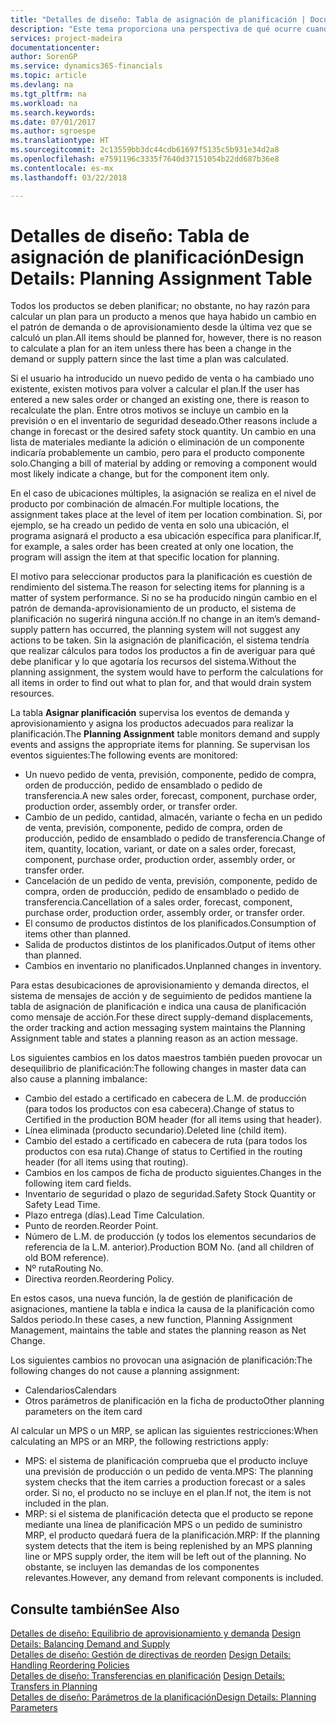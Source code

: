 ```yaml
---
title: "Detalles de diseño: Tabla de asignación de planificación | Documentos de Microsoft"
description: "Este tema proporciona una perspectiva de qué ocurre cuando se modifica la forma en que realiza un plan para un producto."
services: project-madeira
documentationcenter: 
author: SorenGP
ms.service: dynamics365-financials
ms.topic: article
ms.devlang: na
ms.tgt_pltfrm: na
ms.workload: na
ms.search.keywords: 
ms.date: 07/01/2017
ms.author: sgroespe
ms.translationtype: HT
ms.sourcegitcommit: 2c13559bb3dc44cdb61697f5135c5b931e34d2a8
ms.openlocfilehash: e7591196c3335f7640d37151054b22dd687b36e8
ms.contentlocale: es-mx
ms.lasthandoff: 03/22/2018

---
```

# <a name="design-details-planning-assignment-table"></a><span data-ttu-id="848d3-103">Detalles de diseño: Tabla de asignación de planificación</span><span class="sxs-lookup"><span data-stu-id="848d3-103">Design Details: Planning Assignment Table</span></span>
<span data-ttu-id="848d3-104">Todos los productos se deben planificar; no obstante, no hay razón para calcular un plan para un producto a menos que haya habido un cambio en el patrón de demanda o de aprovisionamiento desde la última vez que se calculó un plan.</span><span class="sxs-lookup"><span data-stu-id="848d3-104">All items should be planned for, however, there is no reason to calculate a plan for an item unless there has been a change in the demand or supply pattern since the last time a plan was calculated.</span></span>  
  
<span data-ttu-id="848d3-105">Si el usuario ha introducido un nuevo pedido de venta o ha cambiado uno existente, existen motivos para volver a calcular el plan.</span><span class="sxs-lookup"><span data-stu-id="848d3-105">If the user has entered a new sales order or changed an existing one, there is reason to recalculate the plan.</span></span> <span data-ttu-id="848d3-106">Entre otros motivos se incluye un cambio en la previsión o en el inventario de seguridad deseado.</span><span class="sxs-lookup"><span data-stu-id="848d3-106">Other reasons include a change in forecast or the desired safety stock quantity.</span></span> <span data-ttu-id="848d3-107">Un cambio en una lista de materiales mediante la adición o eliminación de un componente indicaría probablemente un cambio, pero para el producto componente solo.</span><span class="sxs-lookup"><span data-stu-id="848d3-107">Changing a bill of material by adding or removing a component would most likely indicate a change, but for the component item only.</span></span>  
  
<span data-ttu-id="848d3-108">En el caso de ubicaciones múltiples, la asignación se realiza en el nivel de producto por combinación de almacén.</span><span class="sxs-lookup"><span data-stu-id="848d3-108">For multiple locations, the assignment takes place at the level of item per location combination.</span></span> <span data-ttu-id="848d3-109">Si, por ejemplo, se ha creado un pedido de venta en solo una ubicación, el programa asignará el producto a esa ubicación específica para planificar.</span><span class="sxs-lookup"><span data-stu-id="848d3-109">If, for example, a sales order has been created at only one location, the program will assign the item at that specific location for planning.</span></span>  
  
<span data-ttu-id="848d3-110">El motivo para seleccionar productos para la planificación es cuestión de rendimiento del sistema.</span><span class="sxs-lookup"><span data-stu-id="848d3-110">The reason for selecting items for planning is a matter of system performance.</span></span> <span data-ttu-id="848d3-111">Si no se ha producido ningún cambio en el patrón de demanda-aprovisionamiento de un producto, el sistema de planificación no sugerirá ninguna acción.</span><span class="sxs-lookup"><span data-stu-id="848d3-111">If no change in an item’s demand-supply pattern has occurred, the planning system will not suggest any actions to be taken.</span></span> <span data-ttu-id="848d3-112">Sin la asignación de planificación, el sistema tendría que realizar cálculos para todos los productos a fin de averiguar para qué debe planificar y lo que agotaría los recursos del sistema.</span><span class="sxs-lookup"><span data-stu-id="848d3-112">Without the planning assignment, the system would have to perform the calculations for all items in order to find out what to plan for, and that would drain system resources.</span></span>  
  
<span data-ttu-id="848d3-113">La tabla **Asignar planificación** supervisa los eventos de demanda y aprovisionamiento y asigna los productos adecuados para realizar la planificación.</span><span class="sxs-lookup"><span data-stu-id="848d3-113">The **Planning Assignment** table monitors demand and supply events and assigns the appropriate items for planning.</span></span> <span data-ttu-id="848d3-114">Se supervisan los eventos siguientes:</span><span class="sxs-lookup"><span data-stu-id="848d3-114">The following events are monitored:</span></span>  
  
* <span data-ttu-id="848d3-115">Un nuevo pedido de venta, previsión, componente, pedido de compra, orden de producción, pedido de ensamblado o pedido de transferencia.</span><span class="sxs-lookup"><span data-stu-id="848d3-115">A new sales order, forecast, component, purchase order, production order, assembly order, or transfer order.</span></span>  
* <span data-ttu-id="848d3-116">Cambio de un pedido, cantidad, almacén, variante o fecha en un pedido de venta, previsión, componente, pedido de compra, orden de producción, pedido de ensamblado o pedido de transferencia.</span><span class="sxs-lookup"><span data-stu-id="848d3-116">Change of item, quantity, location, variant, or date on a sales order, forecast, component, purchase order, production order, assembly order, or transfer order.</span></span>  
* <span data-ttu-id="848d3-117">Cancelación de un pedido de venta, previsión, componente, pedido de compra, orden de producción, pedido de ensamblado o pedido de transferencia.</span><span class="sxs-lookup"><span data-stu-id="848d3-117">Cancellation of a sales order, forecast, component, purchase order, production order, assembly order, or transfer order.</span></span>  
* <span data-ttu-id="848d3-118">El consumo de productos distintos de los planificados.</span><span class="sxs-lookup"><span data-stu-id="848d3-118">Consumption of items other than planned.</span></span>  
* <span data-ttu-id="848d3-119">Salida de productos distintos de los planificados.</span><span class="sxs-lookup"><span data-stu-id="848d3-119">Output of items other than planned.</span></span>  
* <span data-ttu-id="848d3-120">Cambios en inventario no planificados.</span><span class="sxs-lookup"><span data-stu-id="848d3-120">Unplanned changes in inventory.</span></span>  
  
<span data-ttu-id="848d3-121">Para estas desubicaciones de aprovisionamiento y demanda directos, el sistema de mensajes de acción y de seguimiento de pedidos mantiene la tabla de asignación de planificación e indica una causa de planificación como mensaje de acción.</span><span class="sxs-lookup"><span data-stu-id="848d3-121">For these direct supply-demand displacements, the order tracking and action messaging system maintains the Planning Assignment table and states a planning reason as an action message.</span></span>  
  
<span data-ttu-id="848d3-122">Los siguientes cambios en los datos maestros también pueden provocar un desequilibrio de planificación:</span><span class="sxs-lookup"><span data-stu-id="848d3-122">The following changes in master data can also cause a planning imbalance:</span></span>  
  
* <span data-ttu-id="848d3-123">Cambio del estado a certificado en cabecera de L.M. de producción (para todos los productos con esa cabecera).</span><span class="sxs-lookup"><span data-stu-id="848d3-123">Change of status to Certified in the production BOM header (for all items using that header).</span></span>  
* <span data-ttu-id="848d3-124">Línea eliminada (producto secundario).</span><span class="sxs-lookup"><span data-stu-id="848d3-124">Deleted line (child item).</span></span>  
* <span data-ttu-id="848d3-125">Cambio del estado a certificado en cabecera de ruta (para todos los productos con esa ruta).</span><span class="sxs-lookup"><span data-stu-id="848d3-125">Change of status to Certified in the routing header (for all items using that routing).</span></span>  
* <span data-ttu-id="848d3-126">Cambios en los campos de ficha de producto siguientes.</span><span class="sxs-lookup"><span data-stu-id="848d3-126">Changes in the following item card fields.</span></span>  
* <span data-ttu-id="848d3-127">Inventario de seguridad o plazo de seguridad.</span><span class="sxs-lookup"><span data-stu-id="848d3-127">Safety Stock Quantity or Safety Lead Time.</span></span>  
* <span data-ttu-id="848d3-128">Plazo entrega (días).</span><span class="sxs-lookup"><span data-stu-id="848d3-128">Lead Time Calculation.</span></span>  
* <span data-ttu-id="848d3-129">Punto de reorden.</span><span class="sxs-lookup"><span data-stu-id="848d3-129">Reorder Point.</span></span>  
* <span data-ttu-id="848d3-130">Número de L.M. de producción (y todos los elementos secundarios de referencia de la L.M. anterior).</span><span class="sxs-lookup"><span data-stu-id="848d3-130">Production BOM No. (and all children of old BOM reference).</span></span>  
* <span data-ttu-id="848d3-131">Nº ruta</span><span class="sxs-lookup"><span data-stu-id="848d3-131">Routing No.</span></span>  
* <span data-ttu-id="848d3-132">Directiva reorden.</span><span class="sxs-lookup"><span data-stu-id="848d3-132">Reordering Policy.</span></span>  
  
<span data-ttu-id="848d3-133">En estos casos, una nueva función, la de gestión de planificación de asignaciones, mantiene la tabla e indica la causa de la planificación como Saldos periodo.</span><span class="sxs-lookup"><span data-stu-id="848d3-133">In these cases, a new function, Planning Assignment Management, maintains the table and states the planning reason as Net Change.</span></span>  
  
<span data-ttu-id="848d3-134">Los siguientes cambios no provocan una asignación de planificación:</span><span class="sxs-lookup"><span data-stu-id="848d3-134">The following changes do not cause a planning assignment:</span></span>  
  
* <span data-ttu-id="848d3-135">Calendarios</span><span class="sxs-lookup"><span data-stu-id="848d3-135">Calendars</span></span>  
* <span data-ttu-id="848d3-136">Otros parámetros de planificación en la ficha de producto</span><span class="sxs-lookup"><span data-stu-id="848d3-136">Other planning parameters on the item card</span></span>  
  
<span data-ttu-id="848d3-137">Al calcular un MPS o un MRP, se aplican las siguientes restricciones:</span><span class="sxs-lookup"><span data-stu-id="848d3-137">When calculating an MPS or an MRP, the following restrictions apply:</span></span>  
  
* <span data-ttu-id="848d3-138">MPS: el sistema de planificación comprueba que el producto incluye una previsión de producción o un pedido de venta.</span><span class="sxs-lookup"><span data-stu-id="848d3-138">MPS: The planning system checks that the item carries a production forecast or a sales order.</span></span> <span data-ttu-id="848d3-139">Si no, el producto no se incluye en el plan.</span><span class="sxs-lookup"><span data-stu-id="848d3-139">If not, the item is not included in the plan.</span></span>  
* <span data-ttu-id="848d3-140">MRP: si el sistema de planificación detecta que el producto se repone mediante una línea de planificación MPS o un pedido de suministro MRP, el producto quedará fuera de la planificación.</span><span class="sxs-lookup"><span data-stu-id="848d3-140">MRP: If the planning system detects that the item is being replenished by an MPS planning line or MPS supply order, the item will be left out of the planning.</span></span> <span data-ttu-id="848d3-141">No obstante, se incluyen las demandas de los componentes relevantes.</span><span class="sxs-lookup"><span data-stu-id="848d3-141">However, any demand from relevant components is included.</span></span>  
  
## <a name="see-also"></a><span data-ttu-id="848d3-142">Consulte también</span><span class="sxs-lookup"><span data-stu-id="848d3-142">See Also</span></span>  
<span data-ttu-id="848d3-143">[Detalles de diseño: Equilibrio de aprovisionamiento y demanda](design-details-balancing-demand-and-supply.md) </span><span class="sxs-lookup"><span data-stu-id="848d3-143">[Design Details: Balancing Demand and Supply](design-details-balancing-demand-and-supply.md) </span></span>  
<span data-ttu-id="848d3-144">[Detalles de diseño: Gestión de directivas de reorden](design-details-handling-reordering-policies.md) </span><span class="sxs-lookup"><span data-stu-id="848d3-144">[Design Details: Handling Reordering Policies](design-details-handling-reordering-policies.md) </span></span>  
<span data-ttu-id="848d3-145">[Detalles de diseño: Transferencias en planificación](design-details-transfers-in-planning.md) </span><span class="sxs-lookup"><span data-stu-id="848d3-145">[Design Details: Transfers in Planning](design-details-transfers-in-planning.md) </span></span>  
[<span data-ttu-id="848d3-146">Detalles de diseño: Parámetros de la planificación</span><span class="sxs-lookup"><span data-stu-id="848d3-146">Design Details: Planning Parameters</span></span>](design-details-planning-parameters.md)  

